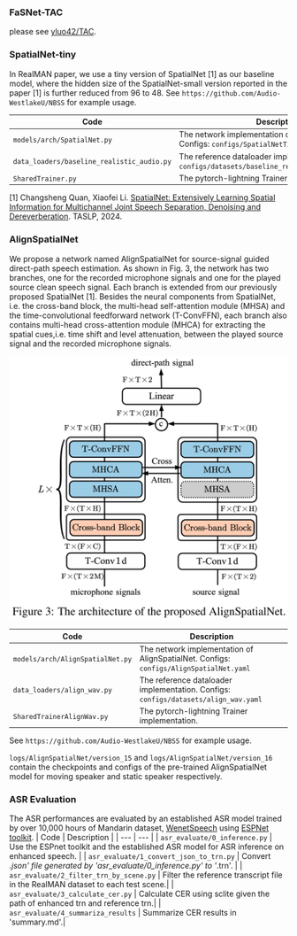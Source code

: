 ### FaSNet-TAC
please see [yluo42/TAC](https://github.com/yluo42/TAC).



### SpatialNet-tiny

In RealMAN paper, we use a tiny version of SpatialNet [1] as our baseline model, where the hidden size of the SpatialNet-small version reported in the paper [1] is further reduced from 96 to 48. See `https://github.com/Audio-WestlakeU/NBSS` for example usage.


| Code | Description |
| --- | --- |
| `models/arch/SpatialNet.py` | The network implementation of AlignSpatialNet. Configs: `configs/SpatialNetTiny.yaml` |
| `data_loaders/baseline_realistic_audio.py` | The reference dataloader implementation. Configs: `configs/datasets/baseline_realistic_audio_16k.yaml` |
| `SharedTrainer.py` | The pytorch-lightning Trainer implementation.|


[1] Changsheng Quan, Xiaofei Li. [SpatialNet: Extensively Learning Spatial Information for Multichannel Joint Speech Separation, Denoising and Dereverberation](https://arxiv.org/abs/2307.16516). TASLP, 2024.




### AlignSpatialNet
We propose a network named AlignSpatialNet for source-signal guided direct-path speech estimation. As shown in Fig. 3, the network has two branches, one for the recorded microphone signals and one for the played source clean speech signal. Each branch is extended from our previously proposed SpatialNet [1]. Besides the neural components from SpatialNet, i.e. the cross-band block, the multi-head self-attention module (MHSA) and the time-convolutional feedforward network (T-ConvFFN), each branch also contains multi-head cross-attention module (MHCA) for extracting the spatial cues,i.e. time shift and level attenuation, between the played source signal and the recorded microphone signals.

<div align=center>
<img src="../../images/alignspatialnet.png" width="700"/>
</div>


| Code | Description |
| --- | --- |
| `models/arch/AlignSpatialNet.py` | The network implementation of AlignSpatialNet. Configs: `configs/AlignSpatialNet.yaml` |
| `data_loaders/align_wav.py` | The reference dataloader implementation. Configs: `configs/datasets/align_wav.yaml` |
| `SharedTrainerAlignWav.py` | The pytorch-lightning Trainer implementation.|

See `https://github.com/Audio-WestlakeU/NBSS` for example usage.

`logs/AlignSpatialNet/version_15` and `logs/AlignSpatialNet/version_16` contain the checkpoints and configs of the pre-trained AlignSpatialNet model for moving speaker and static speaker respectively.



### ASR Evaluation
The ASR performances are evaluated by an established ASR model trained by over 10,000 hours of Mandarin dataset, [WenetSpeech](https://arxiv.org/abs/2110.03370) using [ESPNet toolkit](https://github.com/espnet/espnet).
| Code | Description |
| --- | --- |
| `asr_evaluate/0_inference.py` | Use the ESPnet toolkit and the established ASR model for ASR inference on enhanced speech. |
| `asr_evaluate/1_convert_json_to_trn.py` | Convert *.json' file generated by 'asr_evaluate/0_inference.py' to '*.trn'. |
| `asr_evaluate/2_filter_trn_by_scene.py` | Filter the reference transcript file in the RealMAN dataset to each test scene.|
| `asr_evaluate/3_calculate_cer.py` | Calculate CER using sclite given the path of enhanced trn and reference trn.|
| `asr_evaluate/4_summariza_results` | Summarize CER results in 'summary.md'.|
